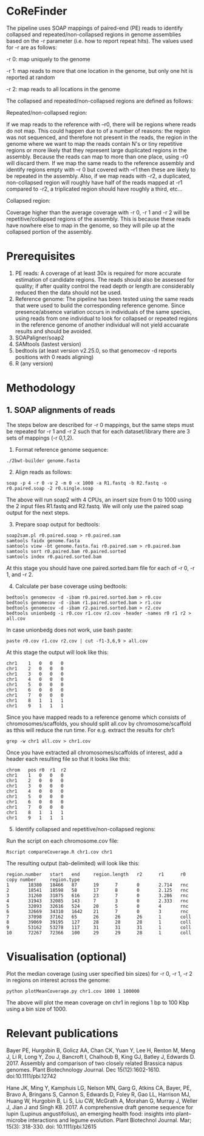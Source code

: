 # CoReFinder

The pipeline uses SOAP mappings of paired-end (PE) reads to identify collapsed and repeated/non-collapsed regions in genome assemblies based on the -r parameter (i.e. how  to  report repeat hits). The values used for -r are as follows:

-r 0: map uniquely to the genome

-r 1: map reads to more that one location in the genome, but only one hit is reported at random

-r 2: map reads to all locations in the genome

The collapsed and repeated/non-collapsed regions are defined as follows:

Repeated/non-collapsed region:

If we map reads to the reference with –r0, there will be regions where reads do not map. This could happen due to of a number of reasons: the region was not sequenced, and therefore not present in the reads, the region in the genome where we want to map the reads contain N's or tiny repetitive regions or more likely that they represent large duplicated regions in the assembly. Because the reads can map to more than one place, using -r0 will discard them. If we map the same reads to the reference assembly and identify regions empty with –r 0 but covered with –r1 then these are likely to be repeated in the assembly. Also, if we map reads with -r2, a duplicated, non-collapsed region will roughly have half of the reads mapped at -r1 compared to -r2, a triplicated region should have roughly a third, etc...

Collapsed region:

Coverage higher than the average coverage with -r 0, -r 1 and -r 2 will be repetitive/collapsed regions of the assembly. This is because these reads have nowhere else to map in the genome, so they will pile up at the collapsed portion of the assembly.

# Prerequisites

1. PE reads: A coverage of at least 30x is required for more accurate estimation of candidate regions. The reads should also be assessed for quality; if after quality control the read depth or length are considerably reduced then the data should not be used.
2. Reference genome: The pipeline has been tested using the same reads that were used to build the corresponding reference genome. Since presence/absence variation occurs in individuals of the same species, using reads from one individual to look for collapsed or repeated regions in the reference genome of another individual will not yield accuarate results and should be avoided.
3. SOAPaligner/soap2
4. SAMtools (lastest version)
5. bedtools (at least version v2.25.0, so that genomecov -d reports positions with 0 reads aligning)
6. R (any version)

# Methodology

## 1. SOAP alignments of reads

The steps below are described for -r 0 mappings, but the same steps must be repeated for -r 1 and -r 2 such that for each dataset/library there are 3 sets of mappings (-r 0,1,2).

1. Format reference genome sequence:

```
./2bwt-builder genome.fasta
```

2. Align reads as follows:

```
soap -p 4 -r 0 -v 2 -m 0 -x 1000 -a R1.fastq -b R2.fastq -o r0.paired.soap -2 r0.single.soap
```

The above will run soap2 with 4 CPUs, an insert size from 0 to 1000 using the 2 input files R1.fastq and R2.fastq. We will only use the paired soap output for the next steps.

3. Prepare soap output for bedtools:

```
soap2sam.pl r0.paired.soap > r0.paired.sam
samtools faidx genome.fasta
samtools view -bt genome.fasta.fai r0.paired.sam > r0.paired.bam
samtools sort r0.paired.bam r0.paired.sorted
samtools index r0.paired.sorted.bam
```

At this stage you should have one paired.sorted.bam file for each of -r 0, -r 1, and -r 2.

4. Calculate per base coverage using bedtools:

```
bedtools genomecov -d -ibam r0.paired.sorted.bam > r0.cov
bedtools genomecov -d -ibam r1.paired.sorted.bam > r1.cov
bedtools genomecov -d -ibam r2.paired.sorted.bam > r2.cov
bedtools unionbedg -i r0.cov r1.cov r2.cov -header -names r0 r1 r2 > all.cov
```

In case unionbedg does not work, use bash paste:

```
paste r0.cov r1.cov r2.cov | cut -f1-3,6,9 > all.cov
```

At this stage the output will look like this:

```
chr1	1	0	0	0
chr1	2	0	0	0
chr1	3	0	0	0
chr1	4	0	0	0
chr1	5	0	0	0
chr1	6	0	0	0
chr1	7	0	0	0
chr1	8	1	1	1
chr1	9	1	1	1
```

Since you have mapped reads to a reference genome which consists of chromosomes/scaffolds, you should split all.cov by chromosome/scaffold as tthis will reduce the run time. For e.g. extract the results for chr1:

```
grep -w chr1 all.cov > chr1.cov
```
 
Once you have extracted all chromosomes/scaffolds of interest, add a header each resulting file so that it looks like this:

```
chrom	pos	r0	r1	r2
chr1	1	0	0	0
chr1	2	0	0	0
chr1	3	0	0	0
chr1	4	0	0	0
chr1	5	0	0	0
chr1	6	0	0	0
chr1	7	0	0	0
chr1	8	1	1	1
chr1	9	1	1	1
```

5. Identify collapsed and repetitive/non-collapsed regions:

Run the script on each chromosome.cov file:

```
Rscript compareCoverage.R chr1.cov chr1
```

The resulting output (tab-delimited) will look like this:

```
region.number   start   end     region.length   r2      r1      r0      copy number     region.type
1       18380   18466   87      19      7       0       2.714   rnc
2       18541   18598   58      17      8       0       2.125   rnc
3       31260   31875   616     23      7       0       3.286   rnc
4       31943   32085   143     7       3       0       2.333   rnc
5       32093   32616   524     20      5       0       4       rnc
6       32669   34310   1642    21      7       0       3       rnc
7       37098   37162   65      26      26      26      1       coll
8       39069   39195   127     28      28      28      1       coll
9       53162   53278   117     31      31      31      1       coll
10      72267   72366   100     29      29      28      1       coll
```

# Visualisation (optional)

Plot the median coverage (using user specified bin sizes) for -r 0, -r 1, -r 2 in regions on interest across the genome:

```
python plotMeanCoverage.py chr1.cov 1000 1 100000
```

The above will plot the mean coverage on chr1 in regions 1 bp to 100 Kbp using a bin size of 1000.

# Relevant publications

Bayer PE, Hurgobin B, Golicz AA, Chan CK, Yuan Y, Lee H, Renton M, Meng J, Li R, Long Y, Zou J, Bancroft I, Chalhoub B, King GJ, Batley J, Edwards D. 2017. Assembly and comparison of two closely related Brassica napus genomes. Plant Biotechnology Journal. Dec 15(12):1602-1610. doi:10.1111/pbi.12742

Hane JK, Ming Y, Kamphuis LG, Nelson MN, Garg G, Atkins CA, Bayer, PE, Bravo A, Bringans S, Cannon S, Edwards D, Foley R, Gao LL, Harrison MJ, Huang W, Hurgobin B, Li S, Liu CW, McGrath A, Morahan G, Murray J, Weller J, Jian J and Singh KB. 2017. A comprehensive draft genome sequence for lupin (Lupinus angustifolius), an emerging health food: insights into plant–microbe interactions and legume evolution. Plant Biotechnol Journal. Mar; 15(3): 318-330. doi: 10.1111/pbi.12615
